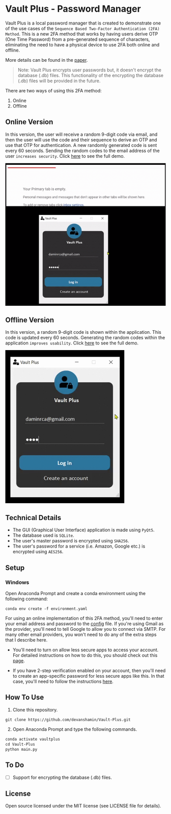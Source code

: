 # Vault Plus - Password Manager

Vault Plus is a local password manager that is created to demonstrate one of the use cases of the `Sequence Based Two-Factor Authentication (2FA) Method`. This is a new 2FA method that works by having users derive OTP (One Time Password) from a pre-generated sequence of characters, eliminating the need to have a physical device to use 2FA both online and offline. 

More details can be found in the [paper](https://link.springer.com/chapter/10.1007%2F978-3-030-60700-5_15).

> Note: Vault Plus encrypts user passwords but, it doesn't encrypt the database (.db) files. This functionality of the encrypting the database (.db) files will be provided in the future.

There are two ways of using this 2FA method:
1. Online
2. Offline

## Online Version

In this version, the user will receive a random 9-digit code via email, and then the user will use the code and their sequence to derive an OTP and use that OTP for authentication. A new randomly generated code is sent every 60 seconds. Sending the random codes to the email address of the user `increases security`. Click [here](https://youtu.be/81jn8GlU5dU) to see the full demo.

![](docs/gifs/online2FA.gif)

## Offline Version

In this version, a random 9-digit code is shown within the application. This code is updated every 60 seconds. Generating the random codes within the application `improves usability`. Click [here](https://youtu.be/8ZUJ1yRRsYM) to see the full demo.

![](docs/gifs/offline2FA.gif)

## Technical Details

* The GUI (Graphical User Interface) application is made using `PyQt5`.
* The database used is `SQLite`.
* The user's master password is encrypted using `SHA256`.
* The user's password for a service (i.e. Amazon, Google etc.) is encrypted using `AES256`.

## Setup

### Windows

Open Anaconda Prompt and create a conda environment using the following command:

```
conda env create -f environment.yaml
```

For using an online implementation of this 2FA method, you'll need to enter your email address and password to the [config](config.json) file. If you're using Gmail as the provider, you'll need to tell Google to allow you to connect via SMTP. For many other email providers, you won't need to do any of the extra steps that I describe here.

* You'll need to turn on allow less secure apps to access your account. For detailed instructions on how to do this, you should check out this [page](https://support.google.com/accounts/answer/6010255).

* If you have 2-step verification enabled on your account, then you'll need to create an app-specific password for less secure apps like this. In that case, you'll need to follow the instructions [here](https://support.google.com/accounts/answer/185833).

## How To Use

1. Clone this repository. 

```
git clone https://github.com/devanshamin/Vault-Plus.git
```

2. Open Anaconda Prompt and type the following commands. 

```
conda activate vaultplus
cd Vault-Plus
python main.py
```

## To Do

- [ ] Support for encrypting the database (.db) files.

## License

Open source licensed under the MIT license (see LICENSE file for details).
